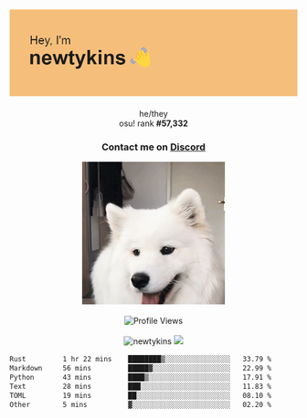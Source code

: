 <div align="center">
    <p>
        <h2>
            <img src="banner.png" alt="✨ Hey, I'm newt!">
        </h2>
        <p>
			he/they <br>
			osu! rank <strong>#<!--osu-global-rank-->57,332<!--osu-global-rank--></strong>
		</p>
		<h3>Contact me on <a href="https://discord.gg/brEhN5Y7YK">Discord</a></h3>
    </p>
    <img src="dog.gif" height="250"><br><br>
    <img src="https://komarev.com/ghpvc/?username=newtykins&style=flat-square&color=000000" alt="Profile Views">
    <br><br>
</div>

<div align="center">
	<img src="https://github-readme-stats.vercel.app/api?username=newtykins&show_icons=true&locale=en&theme=dark&hide_border=true&count_private=true&custom_title=My%20Stats&line_height=25" alt="newtykins" width="420">
    <img src="https://github-readme-streak-stats.herokuapp.com?user=newtykins&hide_border=true&date_format=M%20j%5B%2C%20Y%5D&theme=dark" width="420">
</div>

<!--START_SECTION:waka-->

```text
Rust         1 hr 22 mins    ████████▒░░░░░░░░░░░░░░░░   33.79 %
Markdown     56 mins         █████▓░░░░░░░░░░░░░░░░░░░   22.99 %
Python       43 mins         ████▒░░░░░░░░░░░░░░░░░░░░   17.91 %
Text         28 mins         ███░░░░░░░░░░░░░░░░░░░░░░   11.83 %
TOML         19 mins         ██░░░░░░░░░░░░░░░░░░░░░░░   08.10 %
Other        5 mins          ▓░░░░░░░░░░░░░░░░░░░░░░░░   02.20 %
```

<!--END_SECTION:waka-->
